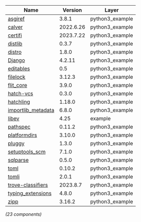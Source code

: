 | Name | Version | Layer |
| --- | --- | --- |
| [asgiref](https://github.com/django/asgiref/) | 3.8.1 | python3_example |
| [calver](https://github.com/di/calver) | 2022.6.26 | python3_example |
| [certifi](https://github.com/certifi/python-certifi) | 2023.7.22 | python3_example |
| [distlib](https://github.com/pypa/distlib) | 0.3.7 | python3_example |
| [distro](https://github.com/python-distro/distro) | 1.8.0 | python3_example |
| [Django](https://www.djangoproject.com/) | 4.2.11 | python3_example |
| [editables](https://pypi.org/project/editables) | 0.5 | python3_example |
| [filelock](https://pypi.org/project/filelock) | 3.12.3 | python3_example |
| [flit_core](https://pypi.org/project/flit_core) | 3.9.0 | python3_example |
| [hatch-vcs](https://pypi.org/project/hatch-vcs) | 0.3.0 | python3_example |
| [hatchling](https://pypi.org/project/hatchling) | 1.18.0 | python3_example |
| [importlib_metadata](https://github.com/python/importlib_metadata) | 6.8.0 | python3_example |
| [libev](http://software.schmorp.de/pkg/libev.html) | 4.25 | example |
| [pathspec](https://pypi.org/project/pathspec) | 0.11.2 | python3_example |
| [platformdirs](https://pypi.org/project/platformdirs) | 3.10.0 | python3_example |
| [pluggy](https://github.com/pytest-dev/pluggy) | 1.3.0 | python3_example |
| [setuptools_scm](https://github.com/pypa/setuptools_scm/) | 7.1.0 | python3_example |
| [sqlparse](https://pypi.org/project/sqlparse) | 0.5.0 | python3_example |
| [toml](https://github.com/uiri/toml) | 0.10.2 | python3_example |
| [tomli](https://pypi.org/project/tomli) | 2.0.1 | python3_example |
| [trove-classifiers](https://github.com/pypa/trove-classifiers) | 2023.8.7 | python3_example |
| [typing_extensions](https://pypi.org/project/typing_extensions) | 4.8.0 | python3_example |
| [zipp](https://github.com/jaraco/zipp) | 3.16.2 | python3_example |

*(23 components)*
